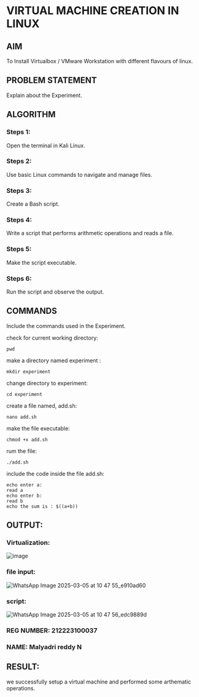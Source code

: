  # VIRTUAL MACHINE CREATION IN LINUX
  ## AIM
  To Install Virtualbox / VMware Workstation with different flavours of linux.
## PROBLEM STATEMENT
  Explain about the Experiment.

## ALGORITHM
 ### Steps 1:
 Open the terminal in Kali Linux.
 ### Steps 2:
 Use basic Linux commands to navigate and manage files.
 ### Steps 3:
 Create a Bash script.
 ### Steps 4:
 Write a script that performs arithmetic operations and reads a file.
 ### Steps 5:
 Make the script executable. 
 ### Steps 6:
 Run the script and observe the output.
## COMMANDS
Include the commands used in the Experiment.

check for current working directory:
```
pwd
```
make a directory named experiment :
```
mkdir experiment
```
change directory to experiment:
```
cd experiment
```
create a file named, add.sh:
```
nano add.sh
```
make the file executable:
```
chmod +x add.sh
```
rum the file:
```
./add.sh
```
include the code inside the file add.sh:
```
echo enter a:
read a
echo enter b:
read b
echo the sum is : $((a+b))
```

## OUTPUT:
### Virtualization:
![image](https://github.com/user-attachments/assets/3be2d025-255b-46d2-b7b6-4aa14412d915)

### file input:
![WhatsApp Image 2025-03-05 at 10 47 55_e910ad60](https://github.com/user-attachments/assets/a4dc9e15-e275-4a9f-b470-3dc007804720)

### script:
![WhatsApp Image 2025-03-05 at 10 47 56_edc9889d](https://github.com/user-attachments/assets/81f5bbe5-5e9f-4c93-85c8-8897d10f3330)


### REG NUMBER: 212223100037
### NAME: Malyadri reddy N

## RESULT:
we successfully setup a virtual machine and performed some arthematic operations.
 

  


